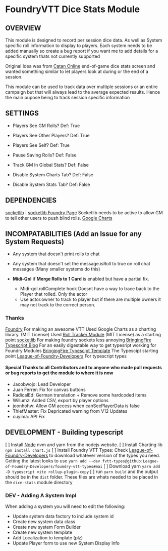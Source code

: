 # FoundryVTT Dice Stats Module
## OVERVIEW
This module is designed to record per session dice data. As well as System specific roll information to display to players.
Each system needs to be added manually so create a bug report if you want me to add details for a specific system thats not currently supported 

Original Idea was from [Catan Online](https://colonist.io/) end-of-game dice stats screen and wanted something similar to let players look at during or the end of a session.  

This module can be used to track data over multiple sessions or an entire campaign but that will always lead to the average expected results. Hence the main pupose 
being to track session specific information

## SETTINGS
- Players See GM Rolls?         Def: True
- Players See Other Players?    Def: True
- Players See Self?             Def: True

- Pause Saving Rolls?           Def: False
- Track GM In Global Stats?     Def: False

- Disable System Charts Tab?    Def: False
- Disable System Stats Tab?     Def: False

## DEPENDENCIES 
[socketlib][3] | [socketlib Foundry Page](https://foundryvtt.com/packages/socketlib)
Socketlib needs to be active to allow GM to tell other users to push blind rolls.
[Google Charts](http://google.com) 

## INCOMPATABILITIES (Add an Issue for any System Requests)
- Any system that doesn't print rolls to chat
- Any system that doesn't set the message.isRoll to true on roll chat messages (Many smaller systems do this)

- **Midi-Qol** if **Merge Rolls to 1 Card** is enabled but have a partial fix. 
    - Midi-qol.rollComplete hook Doesnt have a way to trace back to the Player that rolled. Only the actor
    - Use actor.owner to track to player but if there are multiple owners it may not track to the correct person.

### Thanks
[Foundry][1] For making an awesome VTT
Used Google Charts as a charting library. (MIT License)
Used [Roll Tracker Module][2] (MIT License) as a starting point
[socketlib][3] For making foundry sockets less annoying
[BringingFire Typescript Blog][4] For an easily digestable way to get typesript working for Foundry Modules
[BringingFire Typescipt Template][5]  The Typescipt starting point
[League-of-Foundry-Developers][6] For typescript types

#### Special Thanks to all Contributors and to anyone who made pull requests or bug reports to get the module to where it is now
- Jacobwojo: Lead Developer
- Juan Ferrer: Fix for canvas buttons
- RadicalEd: German translation + Remove some hardcoded items
- Willumz: Added CSV, export by player options
- joonhohw: Allow GM access when canSeePlayerData is false
- ThiefMaster: Fix Depricated warning from V12 Updates
- cuyima: API Fix

## DEVELOPMENT - Building typescript 
[ ] Install [Node][7] nvm and yarn from the nodejs website.
[ ] Install Charting lib `npm install chart.js`
[ ] Install Foundry VTT Types: Check [League-of-Foundry-Developers][6] to download whatever version of the types you need. Getting the latest looks to use `yarn add --dev fvtt-types@github:League-of-Foundry-Developers/foundry-vtt-types#mai`
[ ] Download yarn `yarn add -D typescript vite rollup-plugin-copy`
[ ] run `yarn build` and the output should be in the `dist` folder. These files are whats needed to be placed in the `dice-stats` module directory

### DEV - Adding A System Impl
When adding a system you will need to edit the following:
- Update system data factory to include system id
- Create new system data class
- Create new system Form Builder
- Create new system template
- Add Localization to template (plz)
- Update Player form to use new System Display Info

[1]: https://foundryvtt.com/
[2]: https://foundryvtt.com/packages/roll-tracker
[3]: https://github.com/manuelVo/foundryvtt-socketlib
[4]: https://bringingfire.com/blog/intro-to-foundry-module-development
[5]: https://github.com/BringingFire/foundry-module-ts-template
[6]: https://github.com/League-of-Foundry-Developers/foundry-vtt-types
[7]: https://nodejs.org/en/download
